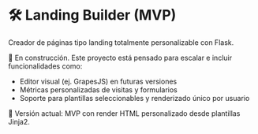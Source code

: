 # 🛠 Landing Builder (MVP)

Creador de páginas tipo landing totalmente personalizable con Flask.

🔧 En construcción. Este proyecto está pensado para escalar e incluir funcionalidades como:
- Editor visual (ej. GrapesJS) en futuras versiones
- Métricas personalizadas de visitas y formularios
- Soporte para plantillas seleccionables y renderizado único por usuario

🚀 Versión actual: MVP con render HTML personalizado desde plantillas Jinja2.

